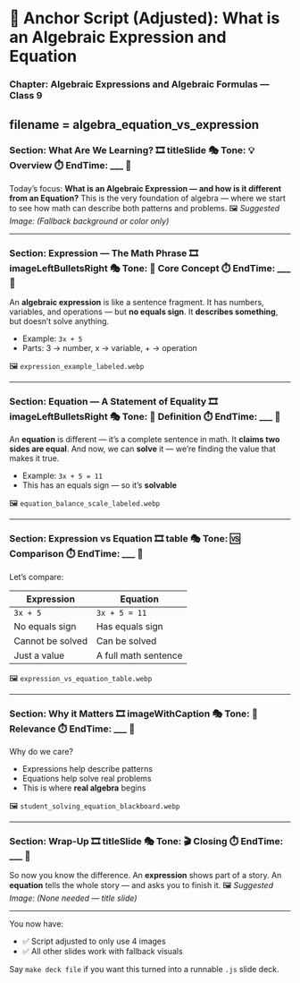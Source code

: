 
# 📘 Anchor Script (Adjusted): What is an Algebraic Expression and Equation

### Chapter: Algebraic Expressions and Algebraic Formulas — Class 9

filename  = algebra_equation_vs_expression
---

### Section: What Are We Learning? 🎞️ titleSlide 🎭 Tone: 💡 Overview ⏱️ EndTime: \_\_\_ 🧩

Today’s focus: **What is an Algebraic Expression — and how is it different from an Equation?**
This is the very foundation of algebra — where we start to see how math can describe both patterns and problems.
🖼️ *Suggested Image:* *(Fallback background or color only)*

---

### Section: Expression — The Math Phrase 🎞️ imageLeftBulletsRight 🎭 Tone: 🧠 Core Concept ⏱️ EndTime: \_\_\_ 🧩

An **algebraic expression** is like a sentence fragment.
It has numbers, variables, and operations — but **no equals sign**.
It **describes something**, but doesn’t solve anything.

* Example: `3x + 5`
* Parts: 3 → number, x → variable, + → operation

🖼️ `expression_example_labeled.webp`

---

### Section: Equation — A Statement of Equality 🎞️ imageLeftBulletsRight 🎭 Tone: 🧩 Definition ⏱️ EndTime: \_\_\_ 🧩

An **equation** is different — it’s a complete sentence in math.
It **claims two sides are equal**.
And now, we can **solve** it — we’re finding the value that makes it true.

* Example: `3x + 5 = 11`
* This has an equals sign — so it’s **solvable**

🖼️ `equation_balance_scale_labeled.webp`

---

### Section: Expression vs Equation 🎞️ table 🎭 Tone: 🆚 Comparison ⏱️ EndTime: \_\_\_ 🧩

Let’s compare:

| Expression       | Equation             |
| ---------------- | -------------------- |
| `3x + 5`         | `3x + 5 = 11`        |
| No equals sign   | Has equals sign      |
| Cannot be solved | Can be solved        |
| Just a value     | A full math sentence |

🖼️ `expression_vs_equation_table.webp`

---

### Section: Why it Matters 🎞️ imageWithCaption 🎭 Tone: 🎯 Relevance ⏱️ EndTime: \_\_\_ 🧩

Why do we care?

* Expressions help describe patterns
* Equations help solve real problems
* This is where **real algebra** begins

🖼️ `student_solving_equation_blackboard.webp`

---

### Section: Wrap-Up 🎞️ titleSlide 🎭 Tone: 🎬 Closing ⏱️ EndTime: \_\_\_ 🧩

So now you know the difference.
An **expression** shows part of a story.
An **equation** tells the whole story — and asks you to finish it.
🖼️ *Suggested Image:* *(None needed — title slide)*

---

You now have:

* ✅ Script adjusted to only use 4 images
* ✅ All other slides work with fallback visuals

Say `make deck file` if you want this turned into a runnable `.js` slide deck.
